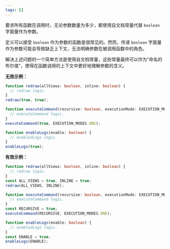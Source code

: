 ```yaml
---
tags: []
---
```


要求所有函数在调用时，无论参数数量为多少，都使用自文档常量代替 `boolean` 字面量作为参数。

定义可以接受 `boolean` 作为参数的函数是很常见的。然而，传递 `boolean` 字面量作为参数可能会导致缺乏上下文，无法明确参数在被调用函数中的角色。

解决上述问题的一个简单方法是使用自文档常量，这些常量最终可以作为“命名的布尔值”，使得在函数调用的上下文中更好地理解参数的含义。

**无效示例：**

```typescript
function redraw(allViews: boolean, inline: boolean) {
  // redraw logic.
}
redraw(true, true);

function executeCommand(recursive: boolean, executionMode: EXECUTION_MODES) {
  // executeCommand logic.
}
executeCommand(true, EXECUTION_MODES.ONE);

function enableLogs(enable: boolean) {
  // enabledLogs logic.
}
enableLogs(true);
```

**有效示例：**

```typescript
function redraw(allViews: boolean, inline: boolean) {
  // redraw logic.
}
const ALL_VIEWS = true, INLINE = true;
redraw(ALL_VIEWS, INLINE);

function executeCommand(recursive: boolean, executionMode: EXECUTION_MODES) {
  // executeCommand logic.
}
const RECURSIVE = true;
executeCommand(RECURSIVE, EXECUTION_MODES.ONE);

function enableLogs(enable: boolean) {
  // enabledLogs logic.
}
const ENABLE = true;
enableLogs(ENABLE);
```